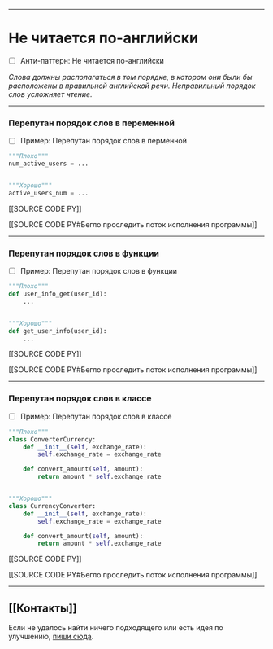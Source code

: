 ***
# Не читается по-английски
- [ ] Анти-паттерн: Не читается по-английски

_Слова должны располагаться в том порядке, в котором они были бы расположены в правильной английской речи.
Неправильный порядок слов усложняет чтение._

***
### Перепутан порядок слов в переменной
- [ ] Пример: Перепутан порядок слов в перменной

```python
"""Плохо"""
num_active_users = ...


"""Хорошо"""
active_users_num = ...
```

[[SOURCE CODE PY]]

[[SOURCE CODE PY#Бегло проследить поток исполнения программы]]

***
### Перепутан порядок слов в функции
- [ ] Пример: Перепутан порядок слов в функции

```python
"""Плохо"""
def user_info_get(user_id):
    ...


"""Хорошо"""
def get_user_info(user_id):
    ...
```

[[SOURCE CODE PY]]

[[SOURCE CODE PY#Бегло проследить поток исполнения программы]]

***
### Перепутан порядок слов в классе
- [ ] Пример: Перепутан порядок слов в классе

```python
"""Плохо"""
class ConverterCurrency:
    def __init__(self, exchange_rate):
        self.exchange_rate = exchange_rate

    def convert_amount(self, amount):
        return amount * self.exchange_rate


"""Хорошо"""
class CurrencyConverter:
    def __init__(self, exchange_rate):
        self.exchange_rate = exchange_rate

    def convert_amount(self, amount):
        return amount * self.exchange_rate
```

[[SOURCE CODE PY]]

[[SOURCE CODE PY#Бегло проследить поток исполнения программы]]

***
## [[Контакты]]
Если не удалось найти ничего подходящего или есть идея по улучшению, [пиши сюда](https://github.com/jmuriki/WorthGrid/wiki/Контакты).
